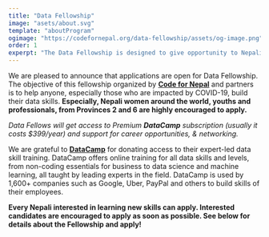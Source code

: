 ```yaml
---
title: "Data Fellowship"
image: "asets/about.svg"
template: "aboutProgram"
ogimage: "https://codefornepal.org/data-fellowship/assets/og-image.png"
order: 1
experpt: "The Data Fellowship is designed to give opportunity to Nepalis everywhere in the world to build data skills and advance their goals."
---
```


We are pleased to announce that applications are open for Data Fellowship. The objective of this fellowship organized by **[Code for Nepal](https://www.codefornepal.org/)** and partners is to help anyone, especially those who are impacted by COVID-19, build their data skills. **Especially, Nepali women around the world, youths and professionals, from Provinces 2 and 6 are highly encouraged to apply.**

_Data Fellows will get access to Premium **DataCamp** subscription (usually it costs $399/year) and support for career opportunities, & networking._

We are grateful to **[DataCamp](https://www.datacamp.com/)** for donating access to their expert-led data skill training. DataCamp offers online training for all data skills and levels, from non-coding essentials for business to data science and machine learning, all taught by leading experts in the field. DataCamp is used by 1,600+ companies such as Google, Uber, PayPal and others to build skills of their employees.

**Every Nepali interested in learning new skills can apply. Interested candidates are encouraged to apply as soon as possible. See below for details about the Fellowship and apply!**
